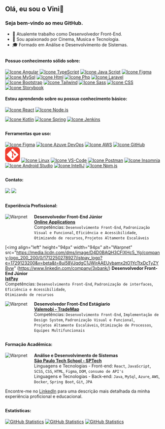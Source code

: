 <link rel="stylesheet" href="https://cdn.jsdelivr.net/gh/devicons/devicon@v2.15.1/devicon.min.css">

## Olá, eu sou o **Vini**👋
### Seja bem-vindo ao meu GitHub. 
<img src="" alt="" min-width="200px" max-width="200px" width="200px" align="right">


- 🔭 Atualemte trabalho como Desenvolvedor Front-End.
- 🌱 Sou apaixonado por Cinema, Musica e Tecnologia.
- 🎓 Formado em Análise e Desenvolvimento de Sistemas.

##

#### Possuo conhecimento sólido sobre:
[<img height="48px" width="48px" alt="Icone Angular" src="https://skillicons.dev/icons?i=angular"/>](https://angular.io/cli)
[<img height="48px" width="48px" alt="Icone TypeScript" src="https://skillicons.dev/icons?i=ts"/>](https://www.typescriptlang.org/pt/)
[<img height="48px" width="48px" alt="Icone Java Script" src="https://skillicons.dev/icons?i=js"/>](https://developer.mozilla.org/pt-BR/docs/Web/JavaScript)
[<img height="48px" width="48px" alt="Icone Figma" src="https://skillicons.dev/icons?i=figma"/>](https://www.figma.com/)
[<img height="48px" width="48px" alt="Icone MySql" src="https://skillicons.dev/icons?i=mysql"/>](https://www.mysql.com/)
[<img height="48px" width="48px" alt="Icone Html" src="https://skillicons.dev/icons?i=html"/>](https://developer.mozilla.org/pt-BR/docs/Web/HTML)
[<img height="48px" width="48px" alt="Icone Php" src="https://skillicons.dev/icons?i=php"/>](https://www.php.net/)
[<img height="48px" width="48px" alt="Icone Laravel" src="https://skillicons.dev/icons?i=laravel"/>](https://laravel.com/)
[<img height="48px" width="48px" alt="Icone Bootstrap" src="https://skillicons.dev/icons?i=bootstrap"/>](https://getbootstrap.com/)
[<img height="48px" width="48px" alt="Icone Tailwind" src="https://skillicons.dev/icons?i=tailwind"/>](https://tailwindcss.com/)
[<img height="48px" width="48px" alt="Icone Sass" src="https://skillicons.dev/icons?i=sass"/>](https://sass-lang.com)
[<img height="48px" width="48px" alt="Icone CSS" src="https://skillicons.dev/icons?i=css"/>](https://developer.mozilla.org/pt-BR/docs/Web/CSS)
[<img height="48px" width="48px" alt="Icone Storybook" src="https://avatars.githubusercontent.com/u/22632046?s=200&v=4"/>](https://storybook.js.org/)

#### Estou aprendendo sobre ou possuo conhecimento básico:
[<img height="48px" width="48px" alt="Icone React" src="https://skillicons.dev/icons?i=react"/>](https://pt-br.react.dev)
[<img height="48px" width="48px" alt="Icone Node.js" src="https://skillicons.dev/icons?i=nodejs"/>](https://nodejs.org)

[<img height="48px" width="48px" alt="Icone Kotlin" src="https://skillicons.dev/icons?i=kotlin"/>](https://kotlinlang.org/)
[<img height="48px" width="48px" alt="Icone Spring" src="https://skillicons.dev/icons?i=spring"/>](https://spring.io/)
[<img height="48px" width="48px" alt="Icone Jenkins" src="https://skillicons.dev/icons?i=jenkins"/>](https://www.jenkins.io/)

##

#### Ferramentas que uso:
[<img height="48px" width="48px" alt="Icone Figma" src="https://skillicons.dev/icons?i=figma"/>](https://www.figma.com)
[<img height="48px" width="48px" alt="Icone Azuve DevOps" src="https://skillicons.dev/icons?i=azure"/>](https://azure.microsoft.com/pt-br/products/devops/)
[<img height="48px" width="48px" alt="Icone AWS" src="https://skillicons.dev/icons?i=aws"/>](https://aws.amazon.com/pt/)
[<img height="48px" width="48px" alt="Icone GitHub" src="https://skillicons.dev/icons?i=github"/>](https://github.com/)
[<img height="48px" width="48px" alt="Icone Git" src="https://raw.githubusercontent.com/tandpfun/skill-icons/main/icons/Git.svg"/>](https://git-scm.com)
[<img height="48px" width="48px" alt="Icone Linux" src="https://skillicons.dev/icons?i=linux"/>](https://www.linux.org/)
[<img height="48px" width="48px" alt="Icone VS-Code" src="https://skillicons.dev/icons?i=vscode"/>](https://code.visualstudio.com)
[<img height="48px" width="48px" alt="Icone Postman" src="https://i.postimg.cc/QNyBTNVk/postman.png"/>](https://www.postman.com)
[<img height="48px" width="48px" alt="Icone Insomnia" src="https://i.postimg.cc/MHch4m7T/insomnia.png"/>](https://insomnia.rest)
[<img height="48px" width="48px" alt="Icone Android Studio" src="https://skillicons.dev/icons?i=androidstudio"/>](https://developer.android.com/studio?hl=pt-br)
[<img height="48px" width="48px" alt="Icone IntelliJ" src="https://skillicons.dev/icons?i=idea"/>](https://www.jetbrains.com/pt-br/idea/)
[<img height="48px" width="48px" alt="Icone Npm.js" src="https://i.postimg.cc/L8k9jKJ2/Group.png"/>](https://www.npmjs.com)

##

#### Contato:
<a href = "mailto:vinicius.cavalcante.rodrigues@gmail.com"><img src="https://img.shields.io/badge/-Gmail-%23333?style=for-the-badge&logo=gmail&logoColor=white" target="_blank"></a>
<a href="https://www.linkedin.com/in/vinicius-rodrigues-7a47161a5/" target="_blank"><img src="https://img.shields.io/badge/-LinkedIn-%230077B5?style=for-the-badge&logo=linkedin&logoColor=white" target="_blank"></a> 
  
##

#### Experiência Profissional:

[<img align="left" height="94px" width="94px" alt="Warpnet" src="https://media.licdn.com/dms/image/C4D0BAQFvXMqkhWlqCw/company-logo_200_200/0/1669924816624/onlineapplications_logo?e=1729123200&v=beta&t=GNicVkngPeISP7x-x8oeupcvqUSlk_S_Hlh7MOn5jiQ"/>](https://www.linkedin.com/company/istpay/mycompany/)
**Desenvolvedor Front-End Júnior** \
[**Online Applications**](https://www.linkedin.com/company/istpay/mycompany/)\
Competências: `Desenvolvimento Front-End`, `Padronização Visual e Funcional`, `Eficiência e Acessibilidade`, 
<br/> `Otimizando de recursos`, `Projetos Altamente Escaláveis`

[<img align="left" height="94px" width="94px" alt="Warpnet" src="https://media.licdn.com/dms/image/D4D0BAQH3CFlXHc5_Yg/company-logo_200_200/0/1712250278927/istpay_logo?e=1729123200&v=beta&t=8ui58VJqdgC1JWirAAEUvbamx2tO1YcTtxDcTyZYBvw" (https://www.linkedin.com/company/3xbank/)
**Desenvolvedor Front-End Júnior** \
[**IstPay**](https://www.linkedin.com/company/istpay/mycompany/)\
Competências: `Desenvolvimento Front-End`, `Padronização de interfaces`, `Eficiência e Acessibilidade`, 
<br/> `Otimizando de recursos`

[<img align="left" height="94px" width="94px" alt="Warpnet" src="https://media.licdn.com/dms/image/C4D0BAQGOe_skXkKWZw/company-logo_200_200/0/1669987126038/valemobi_logo?e=1729123200&v=beta&t=juzrKjlZItVXjIjWtDO6w5YdHrzSulvFZ6e83Xpu4Vc"/>](https://www.linkedin.com/company/valemobi/)
**Desenvolvedor Front-End Estágiario** \
[**Valemobi - TradeMap**](https://www.linkedin.com/company/istpay/mycompany/)\
Competências: `Desenvolvimento Front-End`, `Implementação de Design System`, `Padronização Visual e Funcional`, 
<br/> `Projetos Altamente Escaláveis`, `Otimização de Processos`, `Equipes Multifuncionais`

##

#### Formação Acadêmica:

[<img align="left" height="94px" width="94px" alt="Warpnet" src="https://pbs.twimg.com/profile_images/1462844108972638209/yBoNz-6Q_400x400.jpg"/>](https://www.sptech.school/)
**Análise e Desenvolvimento de Sistemas** \
[**São Paulo Tech School - SPTech**](https://www.sptech.school/faculdade) \
Linguagens e Tecnologias - Front-end: `React`, `JavaScript`, `SCSS`, `CSS`, `HTML`, `Figma`, `DOM`, `consumo de API's`
<br/>Linguagens e Tecnologias - Back-end: `Java`, `MySql`, `Azure`, `AWS`, `Docker`, `Spring Boot`, `Git`, `JPA`

Encontre-me no [LinkedIn](https://www.linkedin.com/in/vinicius-rodrigues-7a47161a5/) para uma descrição mais detalhada da minha experiência proficional e educacional.

##

#### Estatísticas:
[<img height="180px" alt="GitHub Statistics" src="https://github-readme-stats.vercel.app/api/top-langs/?username=vinicavalcant&layout=compact&langs_count=7&theme=radical"/>](https://github.com/ViniCavalcant/)
[<img height="180px" alt="GitHub Statistics" src="https://github-readme-stats.vercel.app/api/?username=vinicavalcant&show_icons=true&include_all_commits=true&theme=radical"/>](https://github.com/ViniCavalcant/)
[<img height="153px" alt="GitHub Statistics" src="http://github-readme-streak-stats.herokuapp.com/?user=vinicavalcant&amp;theme=radical"/>](https://github.com/ViniCavalcant/)

